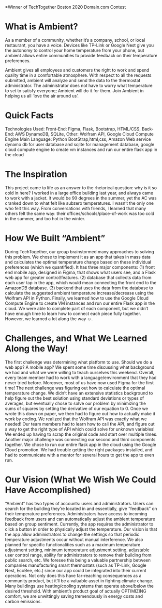 *Winner of TechTogether Boston 2020 Domain.com Contest

# What is Ambient?
As a member of a community, whether it’s a company, school, or local restaurant, you have a voice. Devices like TP-Link or Google Nest give you the autonomy to control your home temperature from your phone, but ambient allows entire communities to provide feedback on their temperature preferences. 

Ambient gives all employees and customers the right to work and spend quality time in a comfortable atmosphere. With respect to all the requests submitted, ambient will analyze and send the data to the thermostat administrator. The administrator does not have to worry what temperature to set to satisfy everyone; Ambient will do it for them. Join Ambient in helping us all ‘love the air around us’.

# Quick Facts
Technologies Used:
Front-End: Figma, Flask, Bootstrap, HTML/CSS, 
Back-End: AWS DynamoDB, SQLite, 
Other: Wolfram API, Google Cloud Compute Engine
Main Language: Python
BootStrap,html,css, Amazon Web service dynamo db for user database and sqlite for management database, google cloud compute engine to create vm instances and run our entire flask app in the cloud

# The Inspiration
This project came to life as an answer to the rhetorical question: why is it so cold in here? I worked in a large office building last year, and always came to work with a jacket. It would be 90 degrees in the summer, yet the AC was cranked down to what felt like subzero temperatures. I wasn’t the only one who felt this way. From conversations with friends, I learned that many others felt the same way: their offices/schools/place-of-work was too cold in the summer, and too hot in the winter. 


# How We Built “Ambient”
During TechTogether, our group brainstormed many approaches to solving this problem. We chose to implement it as an app that takes in mass data and calculates the optimal temperature change based on these individual preferences (which we quantified). It has three major components: (1) front end mobile app, designed in Figma, that shows what users see, and a Flask web app for greater control/features. (2) database that collects data from each user tap in the app, which would mean connecting the front end to the AmazonDB database. (3) backend that uses the data from the database to calculate the suggested ambient temperature increase/decrease using the Wolfram API in Python. Finally, we learned how to use the Google Cloud Compute Engine to create VM instances and run our entire Flask app in the cloud. We were able to complete part of each component, but we didn’t have enough time to learn how to connect each piece fully together. However, we learned a lot along the way ☺.

# Challenges, and What We Learned Along the Way!
The first challenge was determining what platform to use. Should we do a web app? A mobile app? We spent some time discussing what background we had and what we were willing to teach ourselves this weekend. Overall, every team member had to work with a language/environment that they had never tried before. Moreover, most of us have now used Figma for the first time!
The next challenge was figuring out how to calculate the optimal temperature change. We didn’t have an extensive statistics background to help figure out the best solution using standard deviations or types of averages, but eventually chose to solve our problem by minimizing the sums of squares by setting the derivative of our equation to 0. Once we wrote this down on paper, we then had to figure out how to actually make it work by coding. We realized that the Wolfram API was exactly what we needed! Our team members had to learn how to call the API, and figure out a way to get the right type of API which could solve for unknown variables! We ended up having to scrap the original code and start over multiple times.
Another major challenge was connecting our second and third components together. We chose to run our entire flask app in the cloud using the Google Cloud promotion. We had trouble getting the right packages installed, and had to communicate with a mentor for several hours to get the app to even run. 

# Our Vision (What We Wish We Could Have Accomplished)
“Ambient” has two types of accounts: users and administrators. Users can search for the building they’re located in and essentially, give “feedback” on their temperature preferences. Administrators have access to incoming feedback from users and can automatically adjust the ambient temperature based on group sentiment. Currently, the app requires the administrator to click a button in order to physically adjust the temperature. Our vision is that the app allow administrators to change the settings so that periodic temperature adjustments occur without manual interference. We also planned for specific functionalities such as a maximum temperature adjustment setting, minimum temperature adjustment setting, adjustable user control range, ability for administrators to remove their building from public search, etc. We foresee this being a valuable partnership between companies manufacturing smart thermostats (such as TP-Link, Google Nest, EcoBee, etc.) since our app could be integrated into their current operations.
Not only does this have far-reaching consequences as a community product, but it’ll be a valuable asset in fighting climate change. Many buildings use heating/cooling systems that operate above/below the desired threshold. With ambient’s product goal of actually OPTIMIZING comfort, we are unwittingly saving tremendously in energy costs and carbon emissions.

